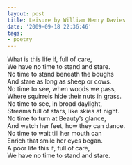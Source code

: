 ```yaml
---
layout: post
title: Leisure by William Henry Davies
date: '2009-09-18 22:36:46'
tags:
- poetry
---
```



What is this life if, full of care,  
We have no time to stand and stare.  
No time to stand beneath the boughs  
And stare as long as sheep or cows.  
No time to see, when woods we pass,  
Where squirrels hide their nuts in grass.  
No time to see, in broad daylight,  
Streams full of stars, like skies at night.  
No time to turn at Beauty’s glance,  
And watch her feet, how they can dance.  
No time to wait till her mouth can  
Enrich that smile her eyes began.  
A poor life this if, full of care,  
We have no time to stand and stare.


